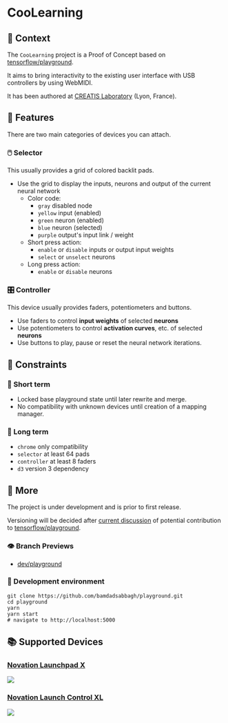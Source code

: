# CooLearning

## 📖 Context

The `CooLearning` project is a Proof of Concept based
on [tensorflow/playground](https://github.com/tensorflow/playground).

It aims to bring interactivity to the existing user interface with USB controllers by using WebMIDI.

It has been authored at [CREATIS Laboratory](https://www.creatis.insa-lyon.fr/site7/fr) (Lyon, France).

## 🚀 Features

There are two main categories of devices you can attach.

### 🖱️ Selector

This usually provides a grid of colored backlit pads.

- Use the grid to display the inputs, neurons and output of the current neural network
    - Color code:
        - `gray` disabled node
        - `yellow` input (enabled)
        - `green` neuron (enabled)
        - `blue` neuron (selected)
        - `purple` output's input link / weight
    - Short press action:
        - `enable` or `disable` inputs or output input weights
        - `select` or `unselect` neurons
    - Long press action:
        - `enable` or `disable` neurons

### 🎛️ Controller

This device usually provides faders, potentiometers and buttons.

- Use faders to control **input weights** of selected **neurons**
- Use potentiometers to control **activation curves**, etc. of selected **neurons**
- Use buttons to play, pause or reset the neural network iterations.

## 🧮 Constraints

### 🧵 Short term

- Locked base playground state until later rewrite and merge.
- No compatibility with unknown devices until creation of a mapping manager.

### 🧶 Long term

- `chrome` only compatibility
- `selector` at least 64 pads
- `controller` at least 8 faders
- `d3` version 3 dependency

## 💫 More

The project is under development and is prior to first release.

Versioning will be decided after [current discussion](https://github.com/tensorflow/playground/issues/160) of potential
contribution to [tensorflow/playground](https://github.com/tensorflow/playground).

### 👁️ Branch Previews

- [dev/playground](https://playground-git-dev-playground-bamdad.vercel.app)

### 🔨 Development environment

```shell
git clone https://github.com/bamdadsabbagh/playground.git
cd playground
yarn
yarn start
# navigate to http://localhost:5000
```

## 📚 Supported Devices

### [Novation Launchpad X](https://novationmusic.com/en/launch/launchpad-x)

![](https://novationmusic.com/sites/novation/files/lpx-overhead-391-390.png)

### [Novation Launch Control XL](https://novationmusic.com/en/launch/launch-control-xl)

![](https://novationmusic.com/sites/novation/files/LCXL-overhead-1067-1062.png)
